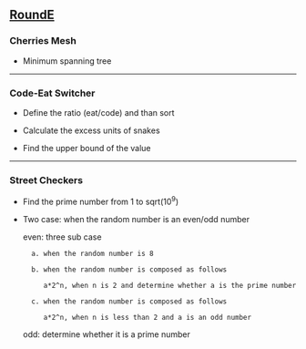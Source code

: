 ## [RoundE](https://codingcompetitions.withgoogle.com/kickstart/round/0000000000050edb)

### Cherries Mesh

- Minimum spanning tree

---

### Code-Eat Switcher

- Define the ratio (eat/code) and than sort

- Calculate the excess units of snakes

- Find the upper bound of the value

---

### Street Checkers

- Find the prime number from 1 to sqrt(10<sup>9</sup>)

- Two case: when the random number is an even/odd number
  
  even: three sub case
        
        a. when the random number is 8
        
        b. when the random number is composed as follows 
           
           a*2^n, when n is 2 and determine whether a is the prime number
        
        c. when the random number is composed as follows
        
           a*2^n, when n is less than 2 and a is an odd number
         
  odd: determine whether it is a prime number
